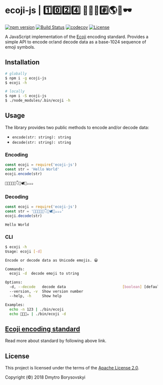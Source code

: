 # ecoji-js | 1️⃣0️⃣2️⃣4️⃣  👨‍💻🔥#️⃣🌎🛫🕶️

[![npm version](https://badge.fury.io/js/ecoji-js.svg)](https://www.npmjs.com/package/ecoji-js)
[![Build Status](https://travis-ci.com/dimabory/ecoji-js.svg?branch=master)](https://travis-ci.com/dimabory/ecoji-js)
[![codecov](https://codecov.io/gh/dimabory/ecoji-js/branch/master/graph/badge.svg)](https://codecov.io/gh/dimabory/ecoji-js)
[![License](https://img.shields.io/badge/License-Apache%202.0-green.svg)](https://opensource.org/licenses/Apache-2.0)

A JavaScript implementation of the [Ecoji](https://github.com/keith-turner/ecoji) encoding standard. Provides a simple API to encode or/and decode data as a base-1024 sequence of emoji symbols.

## Installation

```bash
# globally
$ npm i -g ecoji-js
$ ecoji -h

# locally
$ npm i -S ecoji-js
$ ./node_modules/.bin/ecoji -h
```

## Usage

The library provides two public methods to encode and/or decode data: 
* `encode(str: string): string`
* `decode(str: string): string`

### Encoding
```js
const ecoji = require('ecoji-js')
const str = 'Hello World'
ecoji.encode(str)
```
```
🏯🔩🚗🌷🍉👇🦒🕊👡☕☕☕
```
### Decoding
```js
const ecoji = require('ecoji-js')
const str = '🏯🔩🚗🌷🍉👇🦒🕊👡☕☕☕'
ecoji.decode(str)
```
```
Hello World
```
### CLI

```bash
$ ecoji -h
Usage: ecoji [-d]

Encode or decode data as Unicode emojis. 😁

Commands:
  ecoji -d  decode emoji to string

Options:
  -d, --decode   decode data                          [boolean] [default: false]
  --version, -v  Show version number                                   [boolean]
  --help, -h     Show help                                             [boolean]

Examples:
  echo -n 123 | ./bin/ecoji
  echo 🎌🚟🎈☕ | ./bin/ecoji -d

```
## [Ecoji encoding standard](https://github.com/keith-turner/ecoji/blob/master/docs/encoding.md)
Read more about standard by following above link.

## License
This project is licensed under the terms of the [Apache License 2.0](LICENSE).

Copyright (©️) 2018 Dmytro Borysovskyi
